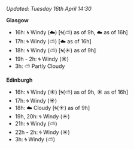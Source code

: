 *Updated: Tuesday 16th April 14:30*

**Glasgow**

* 16h: :cyclone: Windy (:cloud:) [:cyclone:(:partly_sunny:) as of 9h, :cloud: as of 16h]
* 17h: :cyclone: Windy (:partly_sunny:) [:cloud: as of 16h]
* 18h: :cyclone: Windy (:partly_sunny:) [:cyclone:(:sunny:) as of 9h]
* 19h - 2h: :cyclone: Windy (:sunny:)
* 3h: :partly_sunny: Partly Cloudy

**Edinburgh**

* 16h: :cyclone: Windy (:sunny:) [:cyclone:(:partly_sunny:) as of 9h, :sunny: as of 16h]
* 17h: :cyclone: Windy (:sunny:)
* 18h: :cloud: Cloudy [:cyclone:(:sunny:) as of 9h]
* 19h, 20h: :cyclone: Windy (:sunny:)
* 21h: :cyclone: Windy (:partly_sunny:)
* 22h - 2h: :cyclone: Windy (:sunny:)
* 3h: :cyclone: Windy (:partly_sunny:)
